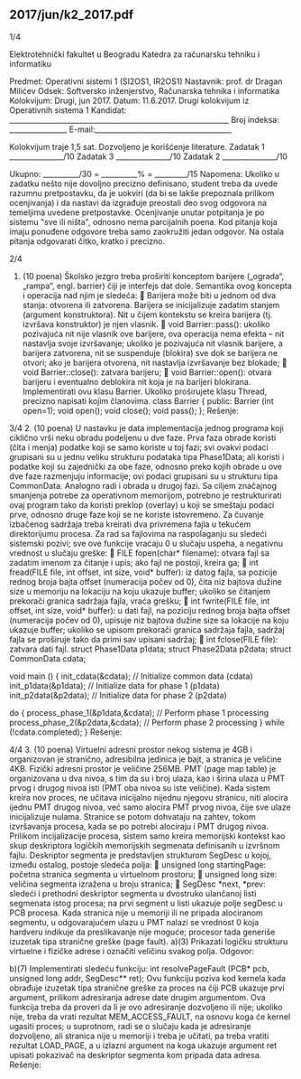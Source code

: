2017/jun/k2_2017.pdf
--------------------------------------------------------------------------------


1/4

Elektrotehnički fakultet u Beogradu
Katedra za računarsku tehniku i informatiku

Predmet:   Operativni sistemi 1 (SI2OS1, IR2OS1)
Nastavnik:  prof. dr Dragan Milićev
Odsek: Softversko inženjerstvo, Računarska tehnika i informatika
Kolokvijum: Drugi, jun 2017.
Datum:    11.6.2017.
Drugi kolokvijum iz Operativnih sistema 1
Kandidat:   _____________________________________________________________
Broj indeksa: ________________  E-mail:______________________________________

Kolokvijum traje 1,5 sat. Dozvoljeno je korišćenje literature.
Zadatak 1 _______________/10   Zadatak 3 _______________/10
Zadatak 2    _______________/10

Ukupno:    __________/30 = __________% = _________/15
Napomena:  Ukoliko u  zadatku nešto nije dovoljno precizno definisano, student treba da
uvede razumnu pretpostavku, da je uokviri (da bi se lakše prepoznala prilikom ocenjivanja) i
da  nastavi  da  izgrađuje  preostali  deo  svog  odgovora  na  temeljima  uvedene  pretpostavke.
Ocenjivanje unutar potpitanja je po sistemu "sve ili ništa", odnosno nema parcijalnih poena.
Kod pitanja koja imaju ponuđene odgovore treba samo zaokružiti jedan odgovor. Na ostala
pitanja odgovarati čitko, kratko i precizno.


2/4
1.    (10 poena)
Školsko jezgro treba proširiti konceptom barijere („ograda“, „rampa“, engl. barrier) čiji je
interfejs dat dole. Semantika ovog koncepta i operacija nad njim je sledeća:
 Barijera može biti u jednom od dva stanja: otvorena ili zatvorena. Barijera se
inicijalizuje zadatim stanjem (argument konstruktora). Nit u čijem kontekstu se kreira
barijera (tj. izvršava konstruktor) je njen vlasnik.
 void Barrier::pass(): ukoliko pozivajuća nit nije vlasnik ove barijere, ova
operacija nema efekta – nit nastavlja svoje izvršavanje; ukoliko je pozivajuća nit
vlasnik barijere, a barijera zatvorena, nit se suspenduje (blokira) sve dok se barijera
ne otvori; ako je barijera otvorena, nit nastavlja izvršavanje bez blokade;
 void Barrier::close(): zatvara barijeru;
 void Barrier::open(): otvara barijeru i eventualno deblokira nit koja je na barijeri
blokirana.
Implementirati ovu klasu Barrier. Ukoliko proširujete klasu Thread, precizno napisati kojim
članovima.
class Barrier {
public:
  Barrier (int open=1);
  void open();
  void close();
  void pass();
};
Rešenje:

3/4
2.    (10 poena)
U nastavku je data implementacija jednog programa koji ciklično vrši neku obradu podeljenu
u dve faze. Prva faza obrade koristi (čita i menja) podatke koji se samo koriste u toj fazi; svi
ovakvi podaci grupisani su u jednu veliku strukturu podataka tipa Phase1Data; ali koristi i
podatke koji su zajednički za obe faze, odnosno preko kojih obrade u ove dve faze razmenjuju
informacije; ovi podaci grupisani su u strukturu tipa CommonData. Analogno radi i obrada u
drugoj fazi.
Sa ciljem značajnog smanjenja potrebe za operativnom memorijom, potrebno je restrukturirati
ovaj program tako da koristi preklop (overlay) u koji se smeštaju podaci prve, odnosno druge
faze  koji  se  ne  koriste  istovremeno.  Za  čuvanje  izbačenog  sadržaja  treba  kreirati  dva
privremena  fajla  u tekućem  direktorijumu procesa. Za rad sa  fajlovima na raspolaganju su
sledeći sistemski pozivi; sve ove funkcije vraćaju 0 u slučaju uspeha, a negativnu vrednost u
slučaju greške:
 FILE fopen(char* filename): otvara fajl sa zadatim imenom za čitanje i upis; ako
fajl ne postoji, kreira ga;
 int fread(FILE file, int offset, int size, void* buffer): iz datog fajla,
sa pozicije rednog broja bajta offset (numeracija počev od 0), čita niz bajtova dužine
size u memoriju na lokaciju na koju ukazuje buffer; ukoliko se čitanjem prekorači
granica sadržaja fajla, vraća grešku;
 int fwrite(FILE file, int offset, int size, void* buffer): u dati fajl, na
poziciju  rednog  broja  bajta offset  (numeracija  počev  od  0),  upisuje  niz  bajtova
dužine size sa lokacije na koju ukazuje buffer; ukoliko se upisom prekorači granica
sadržaja fajla, sadržaj fajla se proširuje tako da primi sav upisani sadržaj;
 int fclose(FILE file): zatvara dati fajl.
struct Phase1Data p1data;
struct Phase2Data p2data;
struct CommonData cdata;

void main () {
  init_cdata(&cdata);   // Initialize common data (cdata)
  init_p1data(&p1data); // Initialize data for phase 1 (p1data)
  init_p2data(&p2data); // Initialize data for phase 2 (p2data)

  do {
    process_phase_1(&p1data,&cdata);  // Perform phase 1 processing
    process_phase_2(&p2data,&cdata);  // Perform phase 2 processing
  } while (!cdata.completed);
}
Rešenje:

4/4
3. (10 poena)
Virtuelni adresni prostor nekog sistema je 4GB i organizovan je stranično, adresibilna jedinica
je bajt, a stranica je veličine 4KB. Fizički adresni prostor je veličine 256MB. PMT (page map
table) je organizovana u dva nivoa, s tim da su i broj ulaza, kao i širina ulaza u PMT prvog i
drugog nivoa isti (PMT oba nivoa su iste veličine).
Kada  sistem  kreira  nov  proces,  ne  učitava  inicijalno  nijednu  njegovu  stranicu,  niti  alocira
ijednu PMT drugog  nivoa, već  samo  alocira PMT prvog  nivoa, čije sve ulaze inicijalizuje
nulama. Stranice se potom dohvataju na zahtev, tokom izvršavanja procesa, kada se po potrebi
alociraju i PMT drugog nivoa. Prilikom incijalizacije procesa, sistem samo kreira memorijski
kontekst kao skup deskriptora logičkih memorijskih segmenata definisanih u izvršnom fajlu.
Deskriptor  segmenta  je  predstavljen  strukturom SegDesc  u  kojoj,  između  ostalog,  postoje
sledeća polja:
 unsigned long startingPage: početna stranica segmenta u virtuelnom prostoru;
 unsigned long size: veličina segmenta izražena u broju stranica;
 SegDesc  *next,  *prev:  sledeći  i  prethodni  deskriptor  segmenta  u  dvostruko
ulančanoj listi segmenata istog procesa; na prvi segment u listi ukazuje polje segDesc
u PCB procesa.
Kada stranica nije u memoriji ili ne pripada alociranom segmentu, u odgovarajućem ulazu u
PMT nalazi se vrednost 0 koja hardveru indikuje da preslikavanje nije moguće; procesor tada
generiše izuzetak tipa stranične greške (page fault).
a)(3)  Prikazati logičku strukturu virtuelne i fizičke adrese i označiti veličinu svakog polja.
Odgovor:


b)(7)  Implementirati sledeću funkciju:
int resolvePageFault (PCB* pcb, unsigned long addr, SegDesc** ret);
Ovu funkciju poziva kod kernela kada obrađuje izuzetak tipa stranične greške za proces na čiji
PCB  ukazuje  prvi  argument,  prilikom  adresiranja  adrese  date  drugim  argumentom.  Ova
funkcija treba da proveri da li je ovo adresiranje dozvoljeno ili nije; ukoliko nije, treba da
vrati rezultat  MEM_ACCESS_FAULT, na osnovu koga će kernel ugasiti proces; u suprotnom, radi
se o slučaju kada je adresiranje dozvoljeno, ali stranica nije u memoriji i treba je učitati, pa
treba vratiti rezultat  LOAD_PAGE, a u izlazni argument na koga ukazuje argument ret upisati
pokazivač na deskriptor segmenta kom pripada data adresa.
Rešenje:




